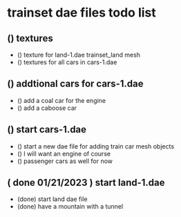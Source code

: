 # trainset dae files todo list

## () textures
* () texture for land-1.dae trainset_land mesh
* () textures for all cars in cars-1.dae

## () addtional cars for cars-1.dae
* () add a coal car for the engine
* () add a caboose car

## () start cars-1.dae
* () start a new dae file for adding train car mesh objects
* () I will want an engine of course
* () passenger cars as well for now

## ( done 01/21/2023 ) start land-1.dae
* (done) start land dae file
* (done) have a mountain with a tunnel
